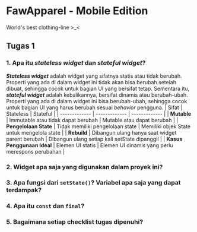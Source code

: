 # FawApparel - Mobile Edition

World's best clothing-line >_<

## Tugas 1

### 1. Apa itu _stateless widget_ dan _stateful widget_?
**_Stateless widget_** adalah widget yang sifatnya statis atau tidak berubah. Properti yang ada di dalam widget ini tidak akan bisa berubah setelah dibuat, sehingga cocok untuk bagian UI yang bersifat tetap. Sementara itu, **_stateful widget_** adalah kebalikannya, bersifat dinamis atau berubah-ubah. Properti yang ada di dalam widget ini bisa berubah-ubah, sehingga cocok untuk bagian UI yang harus berubah sesuai _behavior_ pengguna.
| Sifat  | Stateless | Stateful | 
| ------------- | ------------- | ------------- |
| **Mutable**  | Immutable atau tidak dapat berubah | Mutable atau dapat berubah  |
| **Pengelolaan State**  | Tidak memiliki pengelolaan state  | Memiliki objek State untuk mengelola state  |
| **Rebuild** | Dibangun ulang hanya saat widget parent berubah | Dibangun ulang setiap kali setState dipanggil |
| **Kasus Penggunaan Ideal** | Elemen UI statis | Elemen UI dinamis yang perlu merespons perubahan |

### 2. Widget apa saja yang digunakan dalam proyek ini?

### 3. Apa fungsi dari `setState()`? Variabel apa saja yang dapat terdampak?

### 4. Apa itu `const` dan `final`?

### 5. Bagaimana setiap checklist tugas dipenuhi?
